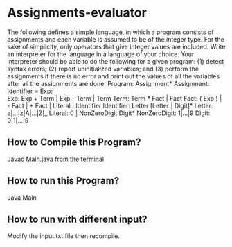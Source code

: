 # Assignments-evaluator
The following defines a simple language, in which a program consists of assignments and each variable is assumed to be of the integer type. For the sake of simplicity, only operators that give integer values are included. Write an interpreter for the language in a language of your choice. Your interpreter should be able to do the following for a given program: (1) detect syntax errors; (2) report uninitialized variables; and (3) perform the assignments if there is no error and print out the values of all the variables after all the assignments are done.
Program:
     Assignment*
Assignment:
    Identifier = Exp;	
Exp: 
    Exp + Term | Exp - Term | Term
Term:
    Term * Fact  | Fact	
Fact:
		( Exp ) | - Fact | + Fact | Literal | Identifier
Identifier:
    	Letter [Letter | Digit]*
Letter:
	  a|...|z|A|...|Z|_
Literal:
	  0 | NonZeroDigit Digit*
NonZeroDigit:
	  1|...|9
Digit:
		0|1|...|9

## How to Compile this Program?
  Javac Main.java from the terminal
## How to run this Program?
  Java Main
## How to run with different input?
  Modify the input.txt file then recompile.

